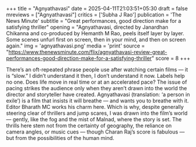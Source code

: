 +++
title = "Agnyathavasi"
date = 2025-04-11T21:03:51+05:30
draft = false
mreviews = ["Agnyathavasi"]
critics = ['Subha J Rao']
publication = 'The News Minute'
subtitle = "Great performances, good direction make for a satisfying thriller"
opening = "Agnyathavasi, directed by Janardhan Chikanna and co-produced by Hemanth M Rao, peels itself layer by layer. Some scenes unfurl first on screen, then in your mind, and then on screen again."
img = 'agnyathavasi.png'
media = 'print'
source = "https://www.thenewsminute.com/flix/agnyathavasi-review-great-performances-good-direction-make-for-a-satisfying-thriller"
score = 8
+++

There’s an oft-repeated phrase people use after watching certain films — it is “slow.” I didn’t understand it then, I don’t understand it now. Labels help no one. Does life move in real time or at an accelerated pace? The issue of pacing strikes the audience only when they aren’t drawn into the world the director and storyteller have created. Agnyathavasi (translation: ‘a person in exile’) is a film that insists it will breathe — and wants you to breathe with it. Editor Bharath MC works his charm here. Which is why, despite generally steering clear of thrillers and jump scares, I was drawn into the film’s world — gently, like the fog and the mist of Malnad, where the story is set. The thrills here stem not from the certainty of geography, the reliance on camera angles, or music cues — though Charan Raj’s score is fabulous — but from the possibilities of the human mind.
